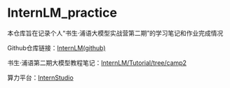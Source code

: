 # InternLM_practice

本仓库旨在记录个人“书生·浦语大模型实战营第二期”的学习笔记和作业完成情况

Github仓库链接：[InternLM(github)](https://github.com/InternLM)

书生·浦语第二期大模型教程笔记：[InternLM/Tutorial/tree/camp2](https://github.com/InternLM/Tutorial/tree/camp2)

算力平台：[InternStudio](https://studio.intern-ai.org.cn/)
